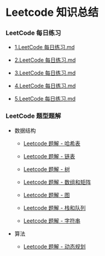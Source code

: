 # Leetcode 知识总结

### LeetCode 每日练习

- [1.LeetCode 每日练习.md](./docs/Leetcode%20每日练习/1.LeetCode%20每日练习.md)

- [2.LeetCode 每日练习.md](./docs/Leetcode%20每日练习/2.LeetCode%20每日练习.md)

- [3.LeetCode 每日练习.md](./docs/Leetcode%20每日练习/3.LeetCode%20每日练习.md)

- [4.LeetCode 每日练习.md](./docs/Leetcode%20每日练习/4.LeetCode%20每日练习.md)

- [5.LeetCode 每日练习.md](./docs/Leetcode%20每日练习/5.LeetCode%20每日练习.md)

### LeetCode 题型题解

- 数据结构
  
  - [Leetcode 题解 - 哈希表](docs/LeetCode%20类型题解/Leetcode%20题解%20-%20哈希表.md)
  
  - [Leetcode 题解 - 链表](docs/LeetCode%20类型题解/Leetcode%20题解%20-%20链表.md)
  
  - [Leetcode 题解 - 树](docs/LeetCode%20类型题解/Leetcode%20题解%20-%20树.md)
  
  - [Leetcode 题解 - 数组和矩阵](docs/LeetCode%20类型题解/Leetcode%20题解%20-%20数组和矩阵.md)
  
  - [Leetcode 题解 - 图](docs/LeetCode%20类型题解/Leetcode%20题解%20-%20图.md)
  
  - [Leetcode 题解 - 栈和队列](docs/LeetCode%20类型题解/Leetcode%20题解%20-%20栈和队列.md)
  
  - [Leetcode 题解 - 字符串](docs/LeetCode%20类型题解/Leetcode%20题解%20-%20字符串.md)

- 算法
  
  - [Leetcode 题解 - 动态规划](docs/LeetCode%20类型题解/Leetcode%20题解%20-%20动态规划.md)
